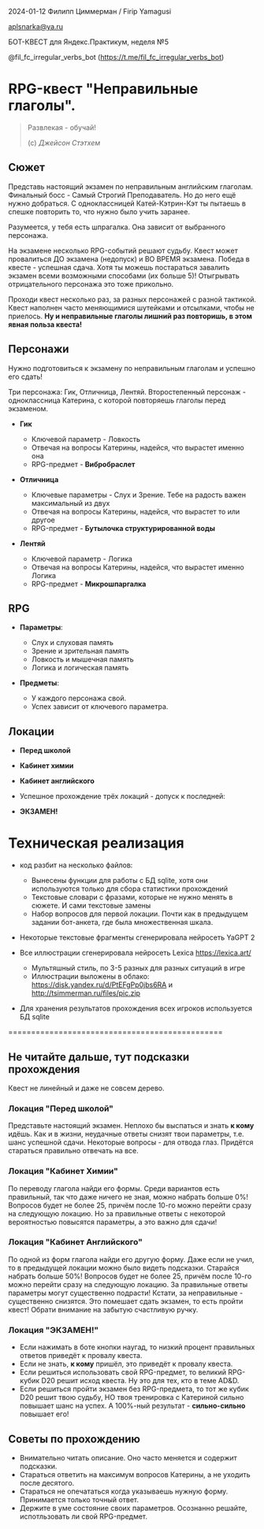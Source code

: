 2024-01-12 Филипп Циммерман / Firip Yamagusi

aplsnarka@ya.ru

БОТ-КВЕСТ для Яндекс.Практикум, неделя №5

@fil_fc_irregular_verbs_bot
(https://t.me/fil_fc_irregular_verbs_bot)

# RPG-квест "Неправильные глаголы".
> Развлекая - обучай!
> 
> (с) *Джейсон Стэтхем*


## Сюжет

Представь настоящий экзамен по неправильным английским глаголам. 
Финальный босс - Самый Строгий Преподаватель. Но до него ещё нужно добраться.
С одноклассницей Катей-Кэтрин-Кэт ты пытаешь в спешке повторить то, что 
нужно было учить заранее.  

Разумеется, у тебя есть шпрагалка. Она зависит от выбранного персонажа. 

На экзамене несколько RPG-событий решают судьбу. Квест может провалиться 
ДО экзамена (недопуск) и ВО ВРЕМЯ экзамена. Победа в квесте - успешная сдача. 
Хотя ты можешь постараться завалить экзамен всеми возможными способами 
(их больше 5)! Отыгрывать отрицательного персонажа это тоже прикольно. 

Проходи квест несколько раз, за разных персонажей с разной тактикой. 
Квест наполнен часто меняющимися шутейками и отсылками, чтобы не приелось. 
**Ну и неправильные глаголы лишний раз повторишь, в этом явная польза квеста!**


## Персонажи

Нужно подготовиться к экзамену по неправильным глаголам и успешно его сдать!

Три персонажа: Гик, Отличница, Лентяй. Второстепенный персонаж - 
одноклассница Катерина, с которой повторяешь глаголы перед экзаменом. 

- **Гик**
  - Ключевой параметр - Ловкость
  - Отвечая на вопросы Катерины, надейся, что вырастет именно она
  - RPG-предмет - **Вибробраслет**

- **Отличница**
  - Ключевые параметры - Слух и Зрение. 
    Тебе на радость важен максимальный из двух
  - Отвечая на вопросы Катерины, надейся, что вырастет то или другое 
  - RPG-предмет - **Бутылочка структурированной воды**

- **Лентяй**
  - Ключевой параметр - Логика
  - Отвечая на вопросы Катерины, надейся, что вырастет именно Логика 
  - RPG-предмет - **Микрошпаргалка**

## RPG
- **Параметры**: 
  - Слух и слуховая память
  - Зрение и зрительная память
  - Ловкость и мышечная память
  - Логика и логическая память


- **Предметы**: 
  - У каждого персонажа свой. 
  - Успех зависит от ключевого параметра.

## Локации
- **Перед школой**
- **Кабинет химии**
- **Кабинет английского**


- Успешное прохождение трёх локаций - допуск к последней:
- **ЭКЗАМЕН!**


# Техническая реализация

- код разбит на несколько файлов: 
  - Вынесены функции для работы с БД sqlite, хотя они используются только
    для сбора статистики прохождений
  - Текстовые словари с фразами, которые не нужно менять в сюжете. 
    И сами текстовые замены
  - Набор вопросов для первой локации. Почти как в предыдущем задании 
    бот-анкета, где была множественная шкала.


- Некоторые текстовые фрагменты сгенерировала нейросеть YaGPT 2


- Все иллюстрации сгенерировала нейросеть Lexica https://lexica.art/
  - Мультяшный стиль, по 3-5 разных для разных ситуаций в игре
  - Иллюстрации выложены в облако: https://disk.yandex.ru/d/PtEFgPp0jbs6RA 
    и http://tsimmerman.ru/files/pic.zip 


- Для хранения результатов прохождения всех игроков используется БД sqlite

===============================================
## Не читайте дальше, тут подсказки прохождения

Квест не линейный и даже не совсем дерево.

### Локация "Перед школой"

Представьте настоящий экзамен. Неплохо бы выспаться и знать **к кому** идёшь. 
Как и в жизни, неудачные ответы снизят твои параметры, т.е. шанс успешной 
сдачи. Некоторые вопросы - для отвода глаз. Придётся стараться правильно 
отвечать на все. 

### Локация "Кабинет Химии"

По переводу глагола найди его формы. Среди вариантов есть правильный, так что
даже ничего не зная, можно набрать больше 0%! Вопросов будет не более 25, 
причём после 10-го можно перейти сразу на следующую локацию. Но за правильные 
ответы с некоторой вероятностью повысятся параметры, а это важно для сдачи!

### Локация "Кабинет Английского"

По одной из форм глагола найди его другую форму. Даже если не учил, то в 
предыдущей локации можно было видеть подсказки. Старайся набрать больше 50%! 
Вопросов будет не более 25, причём после 10-го можно перейти сразу на 
следующую локацию. За правильные ответы параметры могут существенно подрасти! 
Кстати, за неправильные - существенно снизятся. Это помешает сдать экзамен, 
то есть пройти квест! Обрати внимание на забытую счастливую ручку. 

### Локация "ЭКЗАМЕН!"

- Если нажимать в боте кнопки наугад, то низкий процент правильных ответов 
  приведёт к провалу квеста.
- Если не знать, **к кому** пришёл, это приведёт к провалу квеста.
- Если решиться использовать свой RPG-предмет, то великий RPG-кубик D20
  решит исход квеста. Ну это для тех, кто в теме AD&D.
- Если решиться пройти экзамен без RPG-предмета, то тот же кубик D20 
  решит твою судьбу, НО твоя тренировка с Катериной сильно повышает шанс 
  на успех. А 100%-ный результат - **сильно-сильно** повышает его!

## Советы по прохождению

- Внимательно читать описание. Оно часто меняется и содержит подсказки.
- Стараться ответить на максимум вопросов Катерины, а не уходить после десятого.
- Стараться не опечататься когда указываешь нужную форму. Принимается 
  только точный ответ.
- Держите в уме состояние своих параметров. Осознанно решайте, испотльзовать 
  ли свой RPG-предмет. 

